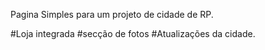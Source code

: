 Pagina Simples para um projeto de cidade de RP.

#Loja integrada
#secção de fotos
#Atualizações da cidade.
